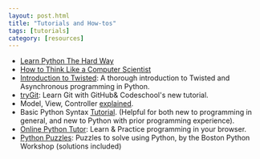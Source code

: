 ```yaml
---
layout: post.html
title: "Tutorials and How-tos"
tags: [tutorials]
category: [resources]
---
```



* [Learn Python The Hard Way][LPTHW]
* [How to Think Like a Computer Scientist][compscientist]
* [Introduction to Twisted][twisted]: A thorough introduction to Twisted and Asynchronous programming in Python.
* [tryGit][trygit]: Learn Git with GitHub&amp; Codeschool&#39;s new tutorial.
* Model, View, Controller [explained][MVC].
* Basic Python Syntax [Tutorial][syntax]. (Helpful for both new to programming in general, and new to Python with prior programming experience).
* [Online Python Tutor][tutor]: Learn & Practice programming in your browser.
* [Python Puzzles][puzzles]: Puzzles to solve using Python, by the Boston Python Workshop (solutions included)

[LPTHW]: http://learnpythonthehardway.org/
[compscientist]: http://greenteapress.com/thinkpython/html/
[twisted]: http://krondo.com/?page_id=1327"
[trygit]: http://try.github.com/levels/1/challenges/1
[MVC]: http://www.tomdalling.com/blog/software-design/model-view-controller-explained
[syntax]: http://www.tutorialspoint.com/python/python_basic_syntax.htm
[django]: http://lightbird.net/dbe/blog.html
[tutor]: http://people.csail.mit.edu/pgbovine/python/
[puzzles]: http://puzzles.bostonpython.com/